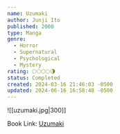 ```yaml
---
name: Uzumaki
author: Junji Ito
published: 2000
type: Manga
genre:
  - Horror
  - Supernatural
  - Psychological
  - Mystery
rating: 🌕🌕🌕🌕🌗
status: Completed
created: 2024-03-16 21:46:03 -0500
updated: 2024-06-16 16:58:48 -0500
---
```


![[uzumaki.jpg|300]]

Book Link: [Uzumaki](https://myanimelist.net/manga/436/Uzumaki)
